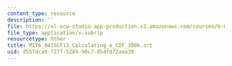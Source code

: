 ```yaml
---
content_type: resource
description: ''
file: https://ol-ocw-studio-app-production.s3.amazonaws.com/courses/6-041sc-probabilistic-systems-analysis-and-applied-probability-fall-2013/d557dca9727f528990c7054fd72aaa39_MIT6_041SCF13_Calculating_a_CDF_300k.vtt
file_type: application/x-subrip
resourcetype: Other
title: MIT6_041SCF13_Calculating_a_CDF_300k.srt
uid: d557dca9-727f-5289-90c7-054fd72aaa39
---
```

